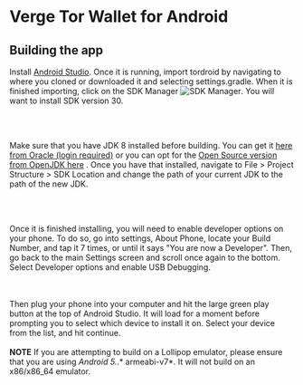 Verge Tor Wallet for Android
============================


## Building the app

Install [Android Studio](https://developer.android.com/sdk/installing/studio.html). Once it is
running, import tordroid by navigating to where you cloned or downloaded it and selecting
settings.gradle. When it is finished importing, click on the SDK Manager ![SDK Manager](https://developer.android.com/images/tools/sdk-manager-studio.png). You will want to install SDK version 30.


<br/><br/>

Make sure that you have JDK 8 installed before building. You can get it [here from Oracle (login required)](https://www.oracle.com/java/technologies/javase/javase8-archive-downloads.html) or you can opt for the [Open Source version from OpenJDK here](https://jdk.java.net/java-se-ri/8-MR3) . Once you have that installed, navigate to File > Project Structure > SDK Location and change the path of your current JDK to the path of the new JDK. 

<br/><br/>

Once it is finished installing, you will need to enable developer options on your phone. To do so,
go into settings, About Phone, locate your Build Number, and tap it 7 times, or until it says
"You are now a Developer". Then, go back to the main Settings screen and scroll once again to the
bottom. Select Developer options and enable USB Debugging.

<br/><br/>
Then plug your phone into your computer and hit the large green play button at the top of
Android Studio. It will load for a moment before prompting you to select which device to install
it on. Select your device from the list, and hit continue.
<br/><br/>
**NOTE**
If you are attempting to build on a Lollipop emulator, please ensure that you are using *Android 5.*.* armeabi-v7*. It will not build on an x86/x86_64 emulator.
